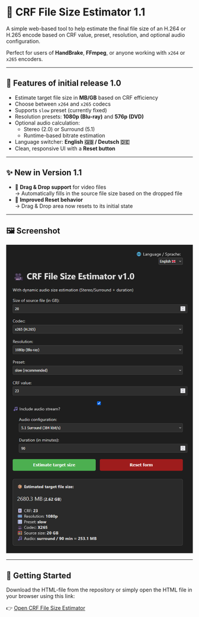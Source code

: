 # 🎥 CRF File Size Estimator 1.1

A simple web-based tool to help estimate the final file size of an H.264 or H.265 encode based on CRF value, preset, resolution, and optional audio configuration.

Perfect for users of **HandBrake**, **FFmpeg**, or anyone working with `x264` or `x265` encoders.

---

## 🔧 Features of initial release 1.0

- Estimate target file size in **MB/GB** based on CRF efficiency
- Choose between `x264` and `x265` codecs
- Supports `slow` preset (currently fixed)
- Resolution presets: **1080p (Blu-ray)** and **576p (DVD)**
- Optional audio calculation:
  - Stereo (2.0) or Surround (5.1)
  - Runtime-based bitrate estimation
- Language switcher: **English 🇬🇧 / Deutsch 🇩🇪**
- Clean, responsive UI with a **Reset button**

---

## ✨ New in Version 1.1

- 📂 **Drag & Drop support** for video files  
  → Automatically fills in the source file size based on the dropped file
- 🔁 **Improved Reset behavior**  
  → Drag & Drop area now resets to its initial state

---

## 🖼️ Screenshot

![Preview](preview.png)

---

## 🚀 Getting Started

Download the HTML-file from the repository or simply open the HTML file in your browser using this link:

👉 [Open CRF File Size Estimator](https://tooelite.github.io/crf-file-size-estimator/crf_file_size_estimator_v1.1.html)
